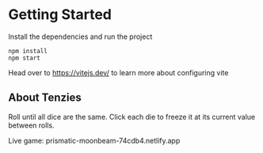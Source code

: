 # Getting Started

Install the dependencies and run the project

```
npm install
npm start
```

Head over to https://vitejs.dev/ to learn more about configuring vite

## About Tenzies

Roll until all dice are the same. Click each die to freeze it at its current value between rolls.

Live game: prismatic-moonbeam-74cdb4.netlify.app
